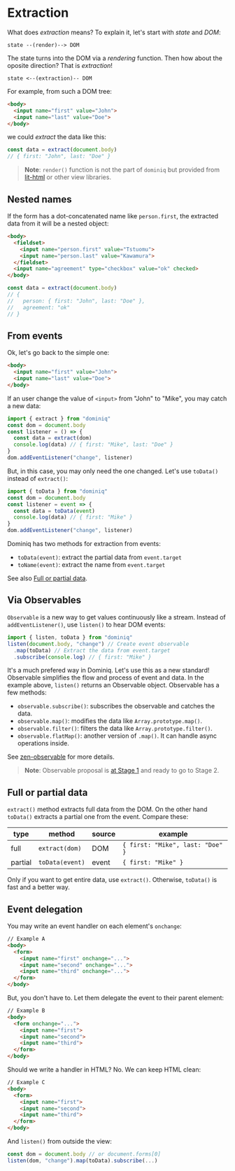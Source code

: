 # Extraction

What does *extraction* means? To explain it, let's start with *state* and *DOM*:

```
state --(render)--> DOM
```

The state turns into the DOM via a *rendering* function. Then how about the oposite direction? That is *extraction*!

```
state <--(extraction)-- DOM
```

For example, from such a DOM tree:

```html
<body>
  <input name="first" value="John">
  <input name="last" value="Doe">
</body>
```

we could *extract* the data like this:

```javascript
const data = extract(document.body)
// { first: "John", last: "Doe" }
```

> **Note**: `render()` function is not the part of `dominiq` but provided from [lit-html](https://github.com/Polymer/lit-html) or other view libraries.

## Nested names

If the form has a dot-concatenated name like `person.first`, the extracted data from it will be a nested object:

```html
<body>
  <fieldset>
    <input name="person.first" value="Tstuomu">
    <input name="person.last" value="Kawamura">
  </fieldset>
  <input name="agreement" type="checkbox" value="ok" checked>
</body>
```

```javascript
const data = extract(document.body)
// {
//   person: { first: "John", last: "Doe" },
//   agreement: "ok"
// }
```


## From events

Ok, let's go back to the simple one:

```html
<body>
  <input name="first" value="John">
  <input name="last" value="Doe">
</body>
```

If an user change the value of `<input>` from "John" to "Mike", you may catch a new data:

```javascript
import { extract } from "dominiq"
const dom = document.body
const listener = () => {
  const data = extract(dom)
  console.log(data) // { first: "Mike", last: "Doe" }
}
dom.addEventListener("change", listener)
```

But, in this case, you may only need the one changed. Let's use `toData()` instead of `extract()`:

```javascript
import { toData } from "dominiq"
const dom = document.body
const listener = event => {
  const data = toData(event)
  console.log(data) // { first: "Mike" }
}
dom.addEventListener("change", listener)
```

Dominiq has two methods for extraction from events:

- `toData(event)`: extract the partial data from `event.target`
- `toName(event)`: extract the name from `event.target`

See also [Full or partial data](#full-or-partial-data).

## Via Observables

`Observable` is a new way to get values continuously like a stream. Instead of `addEventListener()`, use `listen()` to hear DOM events:

```javascript
import { listen, toData } from "dominiq"
listen(document.body, "change") // Create event observable
  .map(toData) // Extract the data from event.target
  .subscribe(console.log) // { first: "Mike" }
```

It's a much prefered way in Dominiq. Let's use this as a new standard! Observable simplifies the flow and process of event and data. In the example above, `listen()` returns an Observable object. Observable has a few methods:

- `observable.subscribe()`: subscribes the observable and catches the data.
- `observable.map()`: modifies the data like `Array.prototype.map()`.
- `observable.filter()`: filters the data like `Array.prototype.filter()`.
- `observable.flatMap()`: another version of `.map()`. It can handle async operations inside.

See [zen-observable](https://github.com/zenparsing/zen-observable) for more details.

> **Note**: Observable proposal is [at Stage 1](https://github.com/tc39/proposals#stage-1) and ready to go to Stage 2.

## Full or partial data

`extract()` method extracts full data from the DOM. On the other hand `toData()` extracts a partial one from the event. Compare these:

| type    | method          | source | example                          |
| ------- | --------------- | ------ | -------------------------------- |
| full    | `extract(dom)`  | DOM    | `{ first: "Mike", last: "Doe" }` |
| partial | `toData(event)` | event  | `{ first: "Mike" }`              |

Only if you want to get entire data, use `extract()`. Otherwise, `toData()` is fast and a better way.


## Event delegation

You may write an event handler on each element's `onchange`:

```html
// Example A
<body>
  <form>
    <input name="first" onchange="...">
    <input name="second" onchange="...">
    <input name="third" onchange="...">
  </form>
</body>
```

But, you don't have to. Let them delegate the event to their parent element:

```html
// Example B
<body>
  <form onchange="...">
    <input name="first">
    <input name="second">
    <input name="third">
  </form>
</body>
```

Should we write a handler in HTML? No. We can keep HTML clean:

```html
// Example C
<body>
  <form>
    <input name="first">
    <input name="second">
    <input name="third">
  </form>
</body>
```

And `listen()` from outside the view:

```javascript
const dom = document.body // or document.forms[0]
listen(dom, "change").map(toData).subscribe(...)
```
